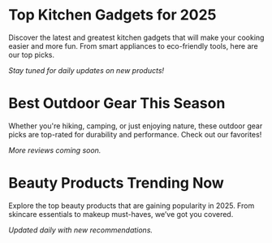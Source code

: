 # Top Kitchen Gadgets for 2025

Discover the latest and greatest kitchen gadgets that will make your cooking easier and more fun. From smart appliances to eco-friendly tools, here are our top picks.

*Stay tuned for daily updates on new products!*
# Best Outdoor Gear This Season

Whether you're hiking, camping, or just enjoying nature, these outdoor gear picks are top-rated for durability and performance. Check out our favorites!

*More reviews coming soon.*
# Beauty Products Trending Now

Explore the top beauty products that are gaining popularity in 2025. From skincare essentials to makeup must-haves, we’ve got you covered.

*Updated daily with new recommendations.*
